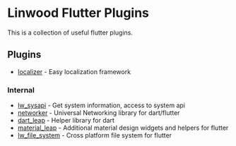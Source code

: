# Linwood Flutter Plugins

This is a collection of useful flutter plugins.

## Plugins

* [localizer](packages/localizer) - Easy localization framework

### Internal

* [lw_sysapi](packages/lw_sysapi) - Get system information, access to system api
* [networker](packages/networker) - Universal Networking library for dart/flutter
* [dart_leap](packages/dart_leap) - Helper library for dart
* [material_leap](packages/material_leap) - Additional material design widgets and helpers for flutter
* [lw_file_system](packages/lw_file_system) - Cross platform file system for flutter
